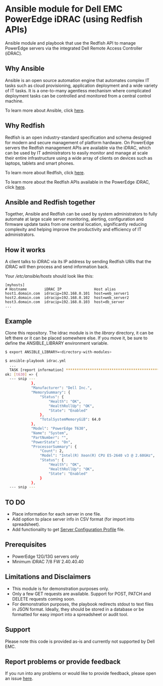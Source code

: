 # Ansible module for Dell EMC PowerEdge iDRAC (using Redfish APIs)

Ansible module and playbook that use the Redfish API to manage PowerEdge servers via the integrated Dell Remote Access Controller (iDRAC).

## Why Ansible

Ansible is an open source automation engine that automates complex IT tasks such as cloud provisioning, application deployment and a wide variety of IT tasks. It is a one-to-many agentless mechanism where complicated deployment tasks can be controlled and monitored from a central control machine.

To learn more about Ansible, click [here](http://docs.ansible.com/).

## Why Redfish

Redfish is an open industry-standard specification and schema designed for modern and secure management of platform hardware. On PowerEdge servers the Redfish management APIs are available via the iDRAC, which can be used by IT administrators to easily monitor and manage at scale their entire infrastructure using a wide array of clients on devices such as laptops, tablets and smart phones. 

To learn more about Redfish, click [here](https://www.dmtf.org/standards/redfish).

To learn more about the Redfish APIs available in the PowerEdge iDRAC, click [here](http://en.community.dell.com/techcenter/extras/m/white_papers/20443207).

## Ansible and Redfish together

Together, Ansible and Redfish can be used by system administrators to fully automate at large scale server monitoring, alerting, configuration and firmware update tasks from one central location, significantly reducing complexity and helping improve the productivity and efficiency of IT administrators.

## How it works

A client talks to iDRAC via its IP address by sending Redfish URIs that the iDRAC will then process and send information back.

Your */etc/ansible/hosts* should look like this:

```
[myhosts]
# Hostname        iDRAC IP               Host alias
host1.domain.com  idracip=192.168.0.101  host=web_server1
host2.domain.com  idracip=192.168.0.102  host=web_server2
host3.domain.com  idracip=192.168.0.103  host=db_server
...
```

## Example

Clone this repository. The idrac module is in the *library* directory, it can be left there or it can be placed somewhere else. If you move it, be sure to define the ANSIBLE_LIBRARY environment variable.

```bash
$ export ANSIBLE_LIBRARY=<directory-with-modules>

$ ansible-playbook idrac.yml
  ...
  TASK [report information] ******************************************************
ok: [t630] => {
  --- snip ---
            }, 
            "Manufacturer": "Dell Inc.", 
            "MemorySummary": {
                "Status": {
                    "Health": "OK", 
                    "HealthRollUp": "OK", 
                    "State": "Enabled"
                }, 
                "TotalSystemMemoryGiB": 64.0
            }, 
            "Model": "PowerEdge T630", 
            "Name": "System", 
            "PartNumber": "", 
            "PowerState": "On", 
            "ProcessorSummary": {
                "Count": 2, 
                "Model": "Intel(R) Xeon(R) CPU E5-2640 v3 @ 2.60GHz", 
                "Status": {
                    "Health": "OK", 
                    "HealthRollUp": "OK", 
                    "State": "Enabled"
                }
            }, 
  --- snip ---
```

## TO DO

  - Place information for each server in one file.
  - Add option to place server info in CSV format (for import into spreadsheet).
  - Add functionality to get [Server Configuration Profile](http://en.community.dell.com/techcenter/extras/m/white_papers/20269601) file.

## Prerequisites

  - PowerEdge 12G/13G servers only
  - Minimum iDRAC 7/8 FW 2.40.40.40

## Limitations and Disclaimers

  - This module is for demonstration purposes only.
  - Only a few GET requests are available. Support for POST, PATCH and DELETE requests coming soon.
  - For demonstration purposes, the playbook redirects stdout to text files in JSON format. Ideally, they should be stored in a database or be formatted for easy import into a spreadsheet or audit tool.

## Support

Please note this code is provided as-is and currently not supported by Dell EMC.

## Report problems or provide feedback

If you run into any problems or would like to provide feedback, please open an issue [here](https://github.com/dell/idrac-ansible-module/issues).
